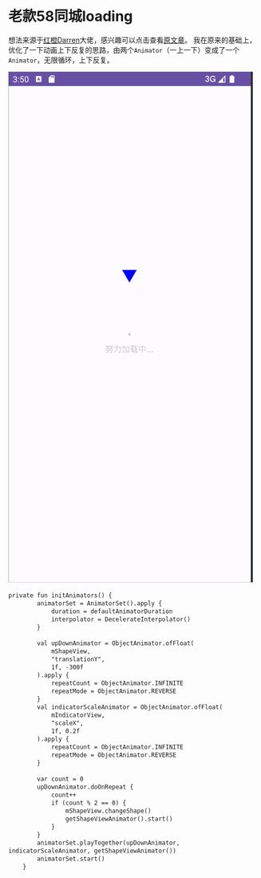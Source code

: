 # 老款58同城loading

想法来源于[红橙Darren](https://www.jianshu.com/u/35083fcb7747)大佬，感兴趣可以点击查看[原文章](https://www.jianshu.com/p/e4de28b4d8ac)。
我在原来的基础上，优化了一下动画上下反复的思路，由两个```Animator```（一上一下）变成了一个```Animator```，无限循环，上下反复。

![效果图](https://github.com/Shalj/CustomViewPractice/blob/main/screenshots/loading.gif)
```
private fun initAnimators() {
        animatorSet = AnimatorSet().apply {
            duration = defaultAnimatorDuration
            interpolator = DecelerateInterpolator()
        }

        val upDownAnimator = ObjectAnimator.ofFloat(
            mShapeView,
            "translationY",
            1f, -300f
        ).apply {
            repeatCount = ObjectAnimator.INFINITE
            repeatMode = ObjectAnimator.REVERSE
        }
        val indicatorScaleAnimator = ObjectAnimator.ofFloat(
            mIndicatorView,
            "scaleX",
            1f, 0.2f
        ).apply {
            repeatCount = ObjectAnimator.INFINITE
            repeatMode = ObjectAnimator.REVERSE
        }

        var count = 0
        upDownAnimator.doOnRepeat {
            count++
            if (count % 2 == 0) {
                mShapeView.changeShape()
                getShapeViewAnimator().start()
            }
        }
        animatorSet.playTogether(upDownAnimator, indicatorScaleAnimator, getShapeViewAnimator())
        animatorSet.start()
    }
```